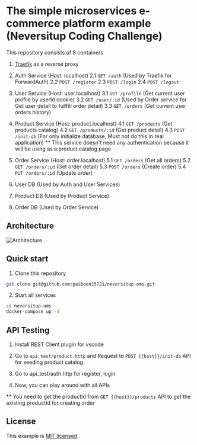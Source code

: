# The simple microservices e-commerce platform example (Neversitup Coding Challenge)

This repository consists of 8 containers

1. [Traefik](https://doc.traefik.io/traefik/) as a reverse proxy

2. Auth Service (Host: localhost)
   2.1 `GET /auth` (Used by Traefik for ForwardAuth)
   2.2 `POST /register`
   2.3 `POST /login`
   2.4 `POST /logout`

3. User Service (Host: user.localhost)
   3.1 `GET /profile` (Get current user profile by userId cookie)
   3.2 `GET /user/:id` (Used by Order service for Get user detail to fullfill order detail)
   3.3 `GET /orders` (Get current user orders history)

4. Product Service (Host: product.localhost)
   4.1 `GET /products` (Get products catalog)
   4.2 `GET /products/:id` (Get product detail)
   4.3 `POST /init-db` (For only initialize database, Must not do this in real application)
   \*\* This service doesn't need any authentication because it will be using as a product catalog page

5. Order Service (Host: order.localhost)
   5.1 `GET /orders` (Get all orders)
   5.2 `GET /orders/:id` (Get order detail)
   5.3 `POST /orders` (Create order)
   5.4 `PUT /orders/:id` (Update order)

6. User DB (Used by Auth and User Services)

7. Product DB (Used by Product Service)

8. Order DB (Used by Order Service)

## Architecture

![Architecture](https://raw.githubusercontent.com/paiboon15721/neversitup-orm/main/architecture.jpg).

## Quick start

1. Clone this repository

```bash
git clone git@github.com:paiboon15721/neversitup-oms.git
```

2. Start all services

```bash
cd neversitup-oms
docker-compose up -d
```

## API Testing

1. Install REST Client plugin for vscode

2. Go to `api_test/product.http` and Request to `POST {{host}}/init-db` API for seeding product catalog

3. Go to api_test/auth.http for register, login

4. Now, you can play around with all APIs

\*\* You need to get the productId from `GET {{host}}/products` API to get the existing productId for creating order

## License

This example is [MIT licensed](./LICENSE).
